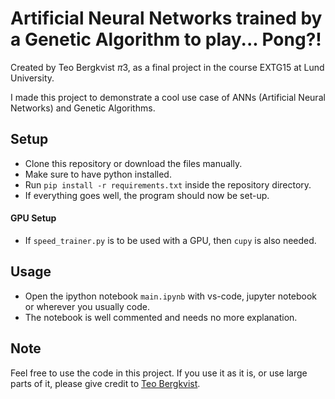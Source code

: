 # Artificial Neural Networks trained by a Genetic Algorithm to play... Pong?!
Created by Teo Bergkvist $\pi 3$, as a final project in the course EXTG15 at Lund University.

I made this project to demonstrate a cool use case of ANNs (Artificial Neural Networks) and Genetic Algorithms. 

## Setup
- Clone this repository or download the files manually.
- Make sure to have python installed.
- Run `pip install -r requirements.txt` inside the repository directory.
- If everything goes well, the program should now be set-up.

#### GPU Setup
- If `speed_trainer.py` is to be used with a GPU, then `cupy` is also needed.

## Usage
- Open the ipython notebook `main.ipynb` with vs-code, jupyter notebook or wherever you usually code.
- The notebook is well commented and needs no more explanation.

## Note
Feel free to use the code in this project. If you use it as it is, or use large parts of it, please give credit to [Teo Bergkvist](https://github.com/tbergkvist).
